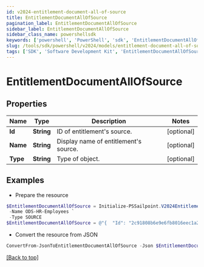 ```yaml
---
id: v2024-entitlement-document-all-of-source
title: EntitlementDocumentAllOfSource
pagination_label: EntitlementDocumentAllOfSource
sidebar_label: EntitlementDocumentAllOfSource
sidebar_class_name: powershellsdk
keywords: ['powershell', 'PowerShell', 'sdk', 'EntitlementDocumentAllOfSource', 'V2024EntitlementDocumentAllOfSource'] 
slug: /tools/sdk/powershell/v2024/models/entitlement-document-all-of-source
tags: ['SDK', 'Software Development Kit', 'EntitlementDocumentAllOfSource', 'V2024EntitlementDocumentAllOfSource']
---
```



# EntitlementDocumentAllOfSource

## Properties

Name | Type | Description | Notes
------------ | ------------- | ------------- | -------------
**Id** | **String** | ID of entitlement's source. | [optional] 
**Name** | **String** | Display name of entitlement's source. | [optional] 
**Type** | **String** | Type of object. | [optional] 

## Examples

- Prepare the resource
```powershell
$EntitlementDocumentAllOfSource = Initialize-PSSailpoint.V2024EntitlementDocumentAllOfSource  -Id 2c91808b6e9e6fb8016eec1a2b6f7b5f `
 -Name ODS-HR-Employees `
 -Type SOURCE
$EntitlementDocumentAllOfSource = @"{  "Id": "2c91808b6e9e6fb8016eec1a2b6f7b5f", "Name": "ODS-HR-Employees", "Type": "SOURCE" }"@
```

- Convert the resource from JSON
```powershell
ConvertFrom-JsonToEntitlementDocumentAllOfSource -Json $EntitlementDocumentAllOfSource
```


[[Back to top]](#) 

